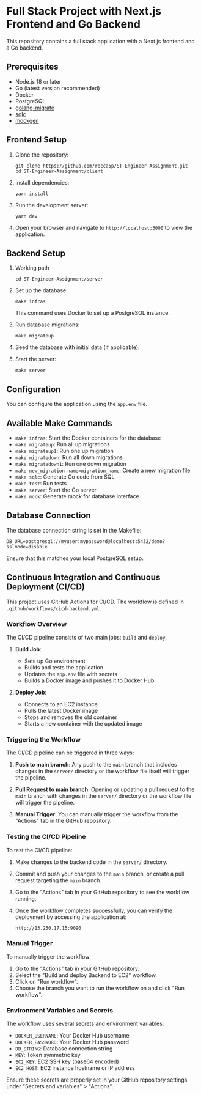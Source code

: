 # Full Stack Project with Next.js Frontend and Go Backend

This repository contains a full stack application with a Next.js frontend and a Go backend.

## Prerequisites

- Node.js 18 or later
- Go (latest version recommended)
- Docker
- PostgreSQL
- [golang-migrate](https://github.com/golang-migrate/migrate)
- [sqlc](https://sqlc.dev/)
- [mockgen](https://github.com/golang/mock)

## Frontend Setup

1. Clone the repository:
   ```
   git clone https://github.com/recca5p/ST-Engineer-Assignment.git
   cd ST-Engineer-Assignment/client
   ```

2. Install dependencies:
   ```
   yarn install
   ```

3. Run the development server:
   ```
   yarn dev
   ```

4. Open your browser and navigate to `http://localhost:3000` to view the application.

## Backend Setup

1. Working path
   ```
   cd ST-Engineer-Assignment/server
   ```
3. Set up the database:
   ```
   make infras
   ```
   This command uses Docker to set up a PostgreSQL instance.

4. Run database migrations:
   ```
   make migrateup
   ```

5. Seed the database with initial data (if applicable).

6. Start the server:
   ```
   make server
   ```

## Configuration

You can configure the application using the `app.env` file.

## Available Make Commands

- `make infras`: Start the Docker containers for the database
- `make migrateup`: Run all up migrations
- `make migrateup1`: Run one up migration
- `make migratedown`: Run all down migrations
- `make migratedown1`: Run one down migration
- `make new_migration name=migration_name`: Create a new migration file
- `make sqlc`: Generate Go code from SQL
- `make test`: Run tests
- `make server`: Start the Go server
- `make mock`: Generate mock for database interface

## Database Connection

The database connection string is set in the Makefile:

```
DB_URL=postgresql://myuser:mypassword@localhost:5432/demo?sslmode=disable
```

Ensure that this matches your local PostgreSQL setup.
## Continuous Integration and Continuous Deployment (CI/CD)

This project uses GitHub Actions for CI/CD. The workflow is defined in `.github/workflows/cicd-backend.yml`.

### Workflow Overview

The CI/CD pipeline consists of two main jobs: `build` and `deploy`.

1. **Build Job**:
   - Sets up Go environment
   - Builds and tests the application
   - Updates the `app.env` file with secrets
   - Builds a Docker image and pushes it to Docker Hub

2. **Deploy Job**:
   - Connects to an EC2 instance
   - Pulls the latest Docker image
   - Stops and removes the old container
   - Starts a new container with the updated image

### Triggering the Workflow

The CI/CD pipeline can be triggered in three ways:

1. **Push to main branch**: Any push to the `main` branch that includes changes in the `server/` directory or the workflow file itself will trigger the pipeline.

2. **Pull Request to main branch**: Opening or updating a pull request to the `main` branch with changes in the `server/` directory or the workflow file will trigger the pipeline.

3. **Manual Trigger**: You can manually trigger the workflow from the "Actions" tab in the GitHub repository.

### Testing the CI/CD Pipeline

To test the CI/CD pipeline:

1. Make changes to the backend code in the `server/` directory.
2. Commit and push your changes to the `main` branch, or create a pull request targeting the `main` branch.
3. Go to the "Actions" tab in your GitHub repository to see the workflow running.
4. Once the workflow completes successfully, you can verify the deployment by accessing the application at:

   ```
   http://13.250.17.15:9090
   ```

### Manual Trigger

To manually trigger the workflow:

1. Go to the "Actions" tab in your GitHub repository.
2. Select the "Build and deploy Backend to EC2" workflow.
3. Click on "Run workflow".
4. Choose the branch you want to run the workflow on and click "Run workflow".

### Environment Variables and Secrets

The workflow uses several secrets and environment variables:

- `DOCKER_USERNAME`: Your Docker Hub username
- `DOCKER_PASSWORD`: Your Docker Hub password
- `DB_STRING`: Database connection string
- `KEY`: Token symmetric key
- `EC2_KEY`: EC2 SSH key (base64 encoded)
- `EC2_HOST`: EC2 instance hostname or IP address

Ensure these secrets are properly set in your GitHub repository settings under "Secrets and variables" > "Actions".
